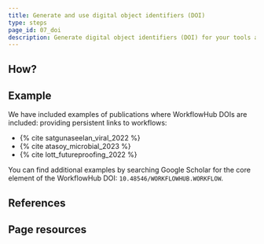 ```yaml
---
title: Generate and use digital object identifiers (DOI)
type: steps
page_id: 07_doi
description: Generate digital object identifiers (DOI) for your tools and workflows and use these to link to your software.
---
```



## How?


## Example

We have included examples of publications where WorkflowHub DOIs are included: providing persistent links to workflows:

- {% cite satgunaseelan_viral_2022 %}
- {% cite atasoy_microbial_2023 %}
- {% cite lott_futureproofing_2022 %}

You can find additional examples by searching Google Scholar for the core 
element of the WorkflowHub DOI: `10.48546/WORKFLOWHUB.WORKFLOW`.


## References


## Page resources

